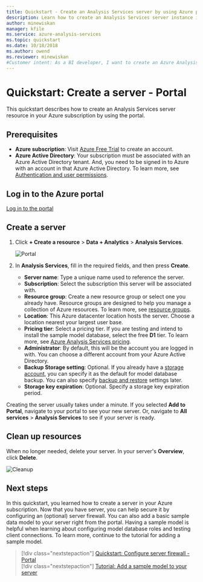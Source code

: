 ```yaml
---
title: Quickstart - Create an Analysis Services server by using Azure portal | Microsoft Docs
description: Learn how to create an Analysis Services server instance in Azure.
author: minewiskan
manager: kfile
ms.service: azure-analysis-services
ms.topic: quickstart
ms.date: 10/18/2018
ms.author: owend
ms.reviewer: minewiskan
#Customer intent: As a BI developer, I want to create an Azure Analysis Services server by using the Azure portal.
---
```

# Quickstart: Create a server - Portal

This quickstart describes how to create an Analysis Services server resource in your Azure subscription by using the portal.

## Prerequisites 

* **Azure subscription**: Visit [Azure Free Trial](https://azure.microsoft.com/offers/ms-azr-0044p/) to create an account.
* **Azure Active Directory**: Your subscription must be associated with an Azure Active Directory tenant. And, you need to be signed in to Azure with an account in that Azure Active Directory. To learn more, see [Authentication and user permissions](analysis-services-manage-users.md).

## Log in to the Azure portal 

[Log in to the portal](https://portal.azure.com)


## Create a server

1. Click **+ Create a resource** > **Data + Analytics** > **Analysis Services**.

    ![Portal](./media/analysis-services-create-server/aas-create-server-portal.png)

2. In **Analysis Services**, fill in the required fields, and then press **Create**.
   
   * **Server name**: Type a unique name used to reference the server.
   * **Subscription**: Select the subscription this server will be associated with.
   * **Resource group**: Create a new resource group or select one you already have. Resource groups are designed to help you manage a collection of Azure resources. To learn more, see [resource groups](../azure-resource-manager/resource-group-overview.md).
   * **Location**: This Azure datacenter location hosts the server. Choose a location nearest your largest user base.
   * **Pricing tier**: Select a pricing tier. If you are testing and intend to install the sample model database, select the free **D1** tier. To learn more, see [Azure Analysis Services pricing](https://azure.microsoft.com/pricing/details/analysis-services/). 
    * **Administrator**: By default, this will be the account you are logged in with. You can choose a different account from your Azure Active Directory.
    * **Backup Storage setting**: Optional. If you already have a [storage account](../storage/common/storage-introduction.md), you can specify it as the default for model database backup. You can also specify [backup and restore](analysis-services-backup.md) settings later.
    * **Storage key expiration**: Optional. Specify a storage key expiration period.

Creating the server usually takes under a minute. If you selected **Add to Portal**, navigate to your portal to see your new server. Or, navigate to **All services** > **Analysis Services** to see if your server is ready.

## Clean up resources

When no longer needed, delete your server. In your server's **Overview**, click **Delete**. 

 ![Cleanup](./media/analysis-services-create-server/aas-create-server-cleanup.png)


## Next steps
In this quickstart, you learned how to create a server in your Azure subscription. Now that you have server, you can help secure it by configuring an (optional) server firewall. You can also add a basic sample data model to your server right from the portal. Having a sample model is helpful when learning about configuring model database roles and testing client connections. To learn more, continue to the tutorial for adding a sample model.

> [!div class="nextstepaction"]
> [Quickstart: Configure server firewall - Portal](analysis-services-qs-firewall.md)   
> [!div class="nextstepaction"]
> [Tutorial: Add a sample model to your server](analysis-services-create-sample-model.md)
